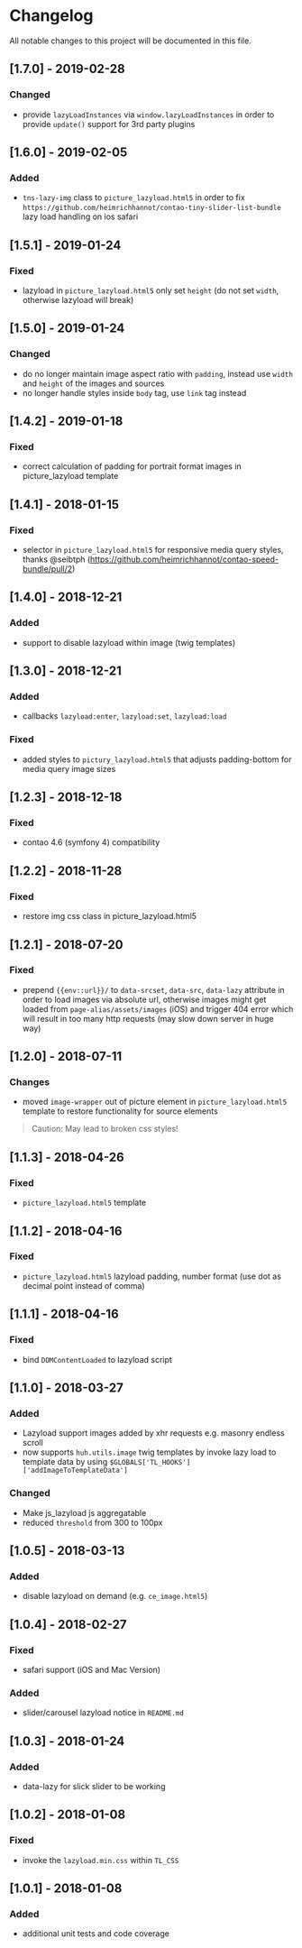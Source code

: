 # Changelog
All notable changes to this project will be documented in this file.

## [1.7.0] - 2019-02-28

### Changed
- provide `lazyLoadInstances` via `window.lazyLoadInstances` in order to provide `update()` support for 3rd party plugins

## [1.6.0] - 2019-02-05

### Added
- `tns-lazy-img` class to `picture_lazyload.html5` in order to fix `https://github.com/heimrichhannot/contao-tiny-slider-list-bundle` lazy load handling on ios safari

## [1.5.1] - 2019-01-24

### Fixed
- lazyload in `picture_lazyload.html5` only set `height` (do not set `width`, otherwise lazyload will break)

## [1.5.0] - 2019-01-24

### Changed
- do no longer maintain image aspect ratio with `padding`, instead use `width` and `height` of the images and sources
- no longer handle styles inside `body` tag, use `link` tag instead

## [1.4.2] - 2019-01-18

### Fixed
- correct calculation of padding for portrait format images in picture_lazyload template

## [1.4.1] - 2018-01-15

### Fixed
- selector in `picture_lazyload.html5` for responsive media query styles, thanks @seibtph (https://github.com/heimrichhannot/contao-speed-bundle/pull/2)

## [1.4.0] - 2018-12-21

### Added
- support to disable lazyload within image (twig templates)

## [1.3.0] - 2018-12-21

### Added
- callbacks `lazyload:enter`, `lazyload:set`, `lazyload:load`

### Fixed
- added styles to `pictury_lazyload.html5` that adjusts padding-bottom for media query image sizes

## [1.2.3] - 2018-12-18

### Fixed
- contao 4.6 (symfony 4) compatibility

## [1.2.2] - 2018-11-28

### Fixed
- restore img css class in picture_lazyload.html5

## [1.2.1] - 2018-07-20

### Fixed
- prepend `{{env::url}}/` to  `data-srcset`, `data-src`, `data-lazy` attribute in order to load images via absolute url, otherwise images might get loaded from `page-alias/assets/images` (iOS) and trigger 404 error which will result in too many http requests (may slow down server in huge way)

## [1.2.0] - 2018-07-11

### Changes
- moved `image-wrapper` out of picture element in `picture_lazyload.html5` template to restore functionality for source elements

> Caution: May lead to broken css styles!

## [1.1.3] - 2018-04-26

### Fixed
- `picture_lazyload.html5` template

## [1.1.2] - 2018-04-16

### Fixed
- `picture_lazyload.html5` lazyload padding, number format (use dot as decimal point instead of comma)

## [1.1.1] - 2018-04-16

### Fixed
- bind `DOMContentLoaded` to lazyload script

## [1.1.0] - 2018-03-27

### Added
- Lazyload support images added by xhr requests e.g. masonry endless scroll
- now supports `huh.utils.image` twig templates by invoke lazy load to template data by using `$GLOBALS['TL_HOOKS']['addImageToTemplateData']` 

### Changed
- Make js_lazyload js aggregatable
- reduced `threshold` from 300 to 100px

## [1.0.5] - 2018-03-13

### Added
- disable lazyload on demand (e.g. `ce_image.html5`)

## [1.0.4] - 2018-02-27

### Fixed
- safari support (iOS and Mac Version)

### Added
- slider/carousel lazyload notice in `README.md`

## [1.0.3] - 2018-01-24

### Added
- data-lazy for slick slider to be working

## [1.0.2] - 2018-01-08

### Fixed
- invoke the `lazyload.min.css` within `TL_CSS`

## [1.0.1] - 2018-01-08

### Added
- additional unit tests and code coverage
